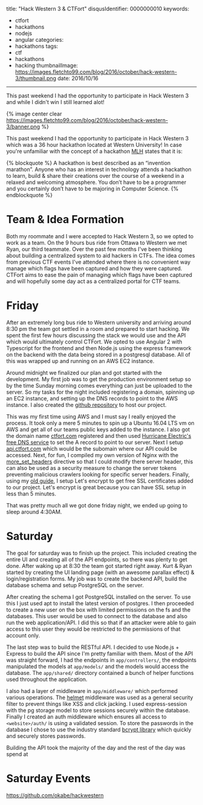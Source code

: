 title: "Hack Western 3 & CTFort"
disqusIdentifier: 0000000010
keywords:
- ctfort
- hackathons
- nodejs
- angular
categories:
- hackathons
tags:
- ctf
- hackathons
- hacking
thumbnailImage: https://images.fletchto99.com/blog/2016/october/hack-western-3/thumbnail.png
date: 2016/10/16
---

This past weekend I had the opportunity to participate in Hack Western 3 and while I didn't win I still learned alot!
<!-- excerpt -->

{% image center clear https://images.fletchto99.com/blog/2016/october/hack-western-3/banner.png %}


This past weekend I had the opportunity to participate in Hack Western 3 which was a 36 hour hackathon located at Western University! In case you're unfamiliar with the concept of a hackathon [MLH](https://mlh.io/faq#what-is-a-hackathon) states that it is:

{% blockquote %}
A hackathon is best described as an “invention marathon”. Anyone who has an interest in technology attends a hackathon to learn, build & share their creations over the course of a weekend in a relaxed and welcoming atmosphere. You don’t have to be a programmer and you certainly don’t have to be majoring in Computer Science.
{% endblockquote %}

# Team & Idea Formation

Both my roommate and I were accepted to Hack Western 3, so we opted to work as a team. On the 9 hours bus ride from Ottawa to Western we met Ryan, our third teammate. Over the past few months I've been thinking about building a centralized system to aid hackers in CTFs. The idea comes from previous CTF events I've attended where there is no convenient way manage which flags have been captured and how they were captured. CTFort aims to ease the pain of managing which flags have been captured and will hopefully some day act as a centralized portal for CTF teams.

# Friday

After an extremely long bus ride to Western university and arriving around 8:30 pm the team got settled in a room and prepared to start hacking. We spent the first few hours discussing the stack we would use and the API which would ultimately control CTFort. We opted to use Angular 2 with Typescript for the frontend and then Node.js using the express framework on the backend with the data being stored in a postgresql database. All of this was wrapped up and running on an AWS EC2 instance.

Around midnight we finalized our plan and got started with the development. My first job was to get the production environment setup so by the time Sunday morning comes everything can just be uploaded to the server. So my tasks for the night included registering a domain, spinning up an EC2 instance, and setting up the DNS records to point to the AWS instance. I also created the [github repository](https://github.com/fletchto99/CTFort) to host our project.

This was my first time using AWS and I must say I really enjoyed the process. It took only a mere 5 minutes to spin up a Ubuntu 16.04 LTS vm on AWS and get all of our teams public keys added to the instance. I also got the domain name [ctfort.com](https://ctfort.com) registered and then used [Hurricane Electric's free DNS service](https://dns.he.net) to set the A record to point to our server. Next I setup [api.ctfort.com](https://api.ctfort.com) which would be the subomain where our API could be accessed. Next, for fun, I compiled my own version of Nginx with the [more_set_headers](https://github.com/openresty/headers-more-nginx-module#installation) directive so that I could modify there server header, this can also be used as a security measure to change the server tokens preventing malicious crawlers looking for specific server headers. Finally, using my [old guide](https://blog.fletchto99.com/2016/february/letsencrypt-nginx/), I setup Let's encrypt to get free SSL certificates added to our project. Let's encrypt is great because you can have SSL setup in less than 5 minutes.

 That was pretty much all we got done friday night, we ended up going to sleep around 4:30AM.

 # Saturday

The goal for saturday was to finish up the project. This included creating the entire UI and creating all of the API endpoints, so there was plenty to get done. After waking up at 8:30 the team got started right away. Kurt & Ryan started by creating the UI landing page (with an awesome parallax effect) & login/registration forms. My job was to create the backend API, build the database schema and setup PostgreSQL on the server.

After creating the schema I got PostgreSQL installed on the server. To use this I just used apt to install the latest version of postgres. I then proceeded to create a new user on the box with limited permissions on the fs and the databases. This user would be used to connect to the database and also run the web application/API. I did this so that if an attacker were able to gain access to this user they would be restricted to the permissions of that account only.

The last step was to build the RESTful API. I decided to use Node.js + Express to build the API since I'm pretty familiar with them. Most of the API was straight forward, I had the endpoints in `app/controllers/`, the endpoints manipulated the models at `app/models/` and the models would access the database. The `app/shared/` directory contained a bunch of helper functions used throughout the application.

I also had a layer of middleware in `app/middleware/` which performed various operations. The [helmet](https://github.com/helmetjs/helmet) middleware was used as a general security filter to prevent things like XSS and click jacking. I used express-session with the pg storage model to store sessions securely within the database. Finally I created an auth middleware which ensures all access to `<website>/auth/` is using a validated session. To store the passwords in the database I chose to use the industry standard [bcrypt library](https://www.npmjs.com/package/bcrypt) which quickly and securely stores passwords.

Building the API took the majority of the day and the rest of the day was spend at

# Saturday Events

https://github.com/okabe/hackwestern
<!-- more -->